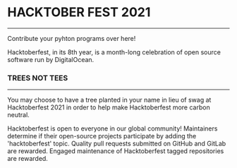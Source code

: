 <h1>HACKTOBER FEST 2021</h1>
<hr>
<p>Contribute your pyhton programs over here!</p>
<p>Hacktoberfest, in its 8th year, is a month-long celebration of open source software run by DigitalOcean.</p>

<h3>TREES NOT TEES</h3>
<hr>
<p>You may choose to have a tree planted in your name in lieu of swag at Hacktoberfest 2021 in order to help make Hacktoberfest more carbon neutral.</p>
<p>Hacktoberfest is open to everyone in our global community! Maintainers determine if their open-source projects participate by adding the 'hacktoberfest' topic. Quality pull requests submitted on GitHub and GitLab are rewarded. Engaged maintenance of Hacktoberfest tagged repositories are rewarded.</p>
